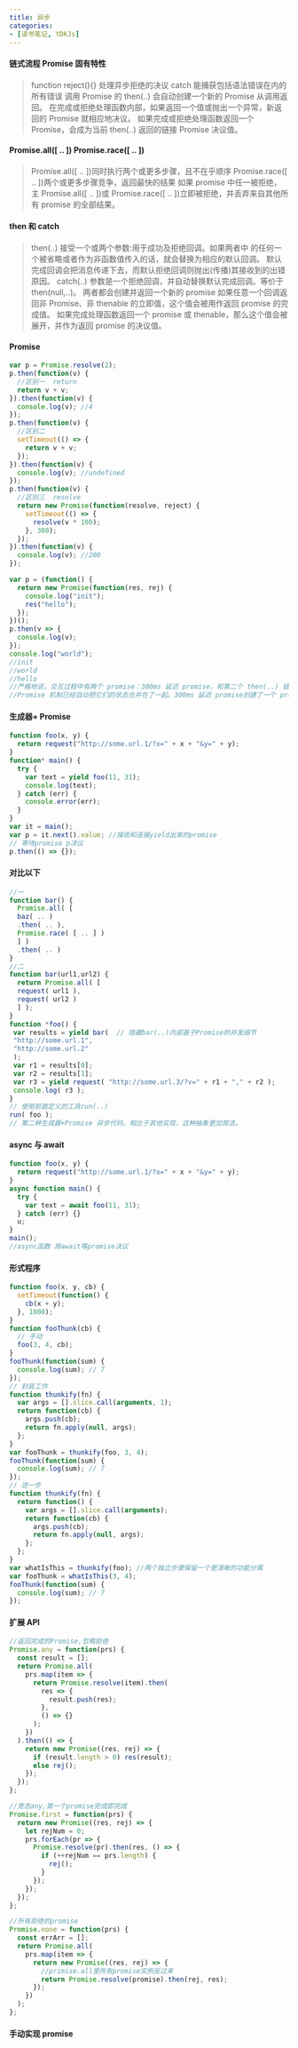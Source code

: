 ```yaml
---
title: 异步
categories: 
- [读书笔记, YDKJs]
---
```


#### 链式流程 Promise 固有特性

> function reject(){} 处理异步拒绝的决议 catch 能捕获包括语法错误在内的所有错误
> 调用 Promise 的 then(..) 会自动创建一个新的 Promise 从调用返回。
> 在完成或拒绝处理函数内部，如果返回一个值或抛出一个异常，新返回的 Promise 就相应地决议。
> 如果完成或拒绝处理函数返回一个 Promise，会成为当前 then(..) 返回的链接 Promise 决议值。

<!--more-->

#### Promise.all([ .. ]) Promise.race([ .. ])

> Promise.all([ .. ])同时执行两个或更多步骤，且不在乎顺序
> Promise.race([ .. ])两个或更多步骤竞争，返回最快的结果
> 如果 promise 中任一被拒绝，主 Promise.all([ .. ])或 Promise.race([ .. ])立即被拒绝，并丢弃来自其他所有 promise 的全部结果。

#### then 和 catch

> then(..) 接受一个或两个参数:用于成功及拒绝回调。如果两者中 的任何一个被省略或者作为非函数值传入的话，就会替换为相应的默认回调。
> 默认完成回调会把消息传递下去，而默认拒绝回调则抛出(传播)其接收到的出错原因。
> catch(..) 参数是一个拒绝回调，并自动替换默认完成回调。等价于 then(null,..)。
> 两者都会创建并返回一个新的 promise
> 如果任意一个回调返回非 Promise、非 thenable 的立即值，这个值会被用作返回 promise 的完成值。
> 如果完成处理函数返回一个 promise 或 thenable，那么这个值会被展开，并作为返回 promise 的决议值。

#### Promise

>

```js
var p = Promise.resolve(2);
p.then(function(v) {
  //区别一  return
  return v + v;
}).then(function(v) {
  console.log(v); //4
});
p.then(function(v) {
  //区别二
  setTimeout(() => {
    return v + v;
  });
}).then(function(v) {
  console.log(v); //undefined
});
p.then(function(v) {
  //区别三  resolve
  return new Promise(function(resolve, reject) {
    setTimeout(() => {
      resolve(v * 100);
    }, 300);
  });
}).then(function(v) {
  console.log(v); //200
});

var p = (function() {
  return new Promise(function(res, rej) {
    console.log("init");
    res("hello");
  });
})();
p.then(v => {
  console.log(v);
});
console.log("world");
//init
//world
//hello
//严格地说，交互过程中有两个 promise：300ms 延迟 promise，和第二个 then(..) 链接到的那个链接 promise。
//Promise 机制已经自动把它们的状态合并在了一起。300ms 延迟 promise创建了一个 promise，并用其替换了前面返回的链接 promise。
```

#### 生成器+ Promise

```js
function foo(x, y) {
  return request("http://some.url.1/?x=" + x + "&y=" + y);
}
function* main() {
  try {
    var text = yield foo(11, 31);
    console.log(text);
  } catch (err) {
    console.error(err);
  }
}
var it = main();
var p = it.next().value; //接收和连接yield出来的promise
// 等待promise p决议
p.then(() => {});
```

#### 对比以下

```js
//一
function bar() {
  Promise.all( [
  baz( .. )
  .then( .. ),
  Promise.race( [ .. ] )
  ] )
  .then( .. )
}
//二
function bar(url1,url2) {
  return Promise.all( [
  request( url1 ),
  request( url2 )
  ] );
}
function *foo() {
 var results = yield bar(  // 隐藏bar(..)内部基于Promise的并发细节
 "http://some.url.1",
 "http://some.url.2"
 );
 var r1 = results[0];
 var r2 = results[1];
 var r3 = yield request( "http://some.url.3/?v=" + r1 + "," + r2 );
 console.log( r3 );
}
// 使用前面定义的工具run(..)
run( foo );
// 第二种生成器+Promise 异步代码，相比于其他实现，这种抽象更加简洁。
```

#### async 与 await

```js
function foo(x, y) {
  return request("http://some.url.1/?x=" + x + "&y=" + y);
}
async function main() {
  try {
    var text = await foo(11, 31);
  } catch (err) {}
  u;
}
main();
//async函数 用await等promise决议
```

#### 形式程序

```js
function foo(x, y, cb) {
  setTimeout(function() {
    cb(x + y);
  }, 1000);
}
function fooThunk(cb) {
  // 手动
  foo(3, 4, cb);
}
fooThunk(function(sum) {
  console.log(sum); // 7
});
// 封装工作
function thunkify(fn) {
  var args = [].slice.call(arguments, 1);
  return function(cb) {
    args.push(cb);
    return fn.apply(null, args);
  };
}
var fooThunk = thunkify(foo, 3, 4);
fooThunk(function(sum) {
  console.log(sum); // 7
});
// 进一步
function thunkify(fn) {
  return function() {
    var args = [].slice.call(arguments);
    return function(cb) {
      args.push(cb);
      return fn.apply(null, args);
    };
  };
}
var whatIsThis = thunkify(foo); //两个独立步骤保留一个更清晰的功能分离
var fooThunk = whatIsThis(3, 4);
fooThunk(function(sum) {
  console.log(sum); // 7
});
```

#### 扩展 API

```js
//返回完成的Promise,忽略拒绝
Promise.any = function(prs) {
  const result = [];
  return Promise.all(
    prs.map(item => {
      return Promise.resolve(item).then(
        res => {
          result.push(res);
        },
        () => {}
      );
    })
  ).then(() => {
    return new Promise((res, rej) => {
      if (result.length > 0) res(result);
      else rej();
    });
  });
};

//竞态any,第一个promise完成即完成
Promise.first = function(prs) {
  return new Promise((res, rej) => {
    let rejNum = 0;
    prs.forEach(pr => {
      Promise.resolve(pr).then(res, () => {
        if (++rejNum == prs.length) {
          rej();
        }
      });
    });
  });
};

//所有拒绝的promise
Promise.none = function(prs) {
  const errArr = [];
  return Promise.all(
    prs.map(item => {
      return new Promise((res, rej) => {
        //primise.all里所有promise实例反过来
        return Promise.resolve(promise).then(rej, res);
      });
    })
  );
};
```

#### 手动实现 promise

```js
```

